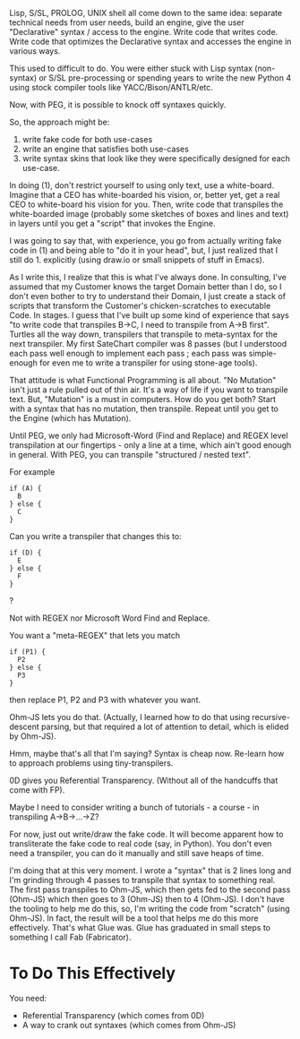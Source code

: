 
Lisp, S/SL, PROLOG, UNIX shell all come down to the same idea: separate technical needs from user needs, build an engine, give the user "Declarative" syntax / access to the engine.  Write code that writes code.  Write code that optimizes the Declarative syntax and accesses the engine in various ways.

This used to difficult to do.  You were either stuck with Lisp syntax (non-syntax) or S/SL pre-processing or spending years to write the new Python 4 using stock compiler tools like YACC/Bison/ANTLR/etc.

Now, with PEG, it is possible to knock off syntaxes quickly.

So, the approach might be: 
1. write fake code for both use-cases
2.  write an engine that satisfies both use-cases
3. write syntax skins that look like they were specifically designed for each use-case.

In doing (1), don't restrict yourself to using only text, use a white-board.  Imagine that a CEO has white-boarded his vision, or, better yet, get a real CEO to white-board his vision for you.  Then, write code that transpiles the white-boarded image (probably some sketches of boxes and lines and text) in layers until you get a "script" that invokes the Engine.

I was going to say that, with experience, you go from actually writing fake code in (1) and being able to "do it in your head", but, I just realized that I still do 1. explicitly (using draw.io or small snippets of stuff in Emacs).

As I write this, I realize that this is what I've always done.  In consulting, I've assumed that my Customer knows the target Domain better than I do, so I don't even bother to try to understand their Domain, I just create a stack of scripts that transform the Customer's chicken-scratches to executable Code.  In stages.  I guess that I've built up some kind of experience that says "to write code that transpiles B->C, I need to transpile from A->B first".  Turtles all the way down, transpilers that transpile to meta-syntax for the next transpiler.  My first SateChart compiler was 8 passes (but I understood each pass well enough to implement each pass ; each pass was simple-enough for even me to write a transpiler for using stone-age tools).

That attitude is what Functional Programming is all about.  "No Mutation" isn't just a rule pulled out of thin air.  It's a way of life if you want to transpile text.  But, "Mutation" is a must in computers.  How do you get both?  Start with a syntax that has no mutation, then transpile.  Repeat until you get to the Engine (which has Mutation).

Until PEG, we only had Microsoft-Word (Find and Replace) and REGEX level transpilation at our fingertips - only a line at a time, which ain't good enough in general.  With PEG, you can transpile "structured / nested text".

For example
```
if (A) {
  B
} else {
  C
} 
```
Can you write a transpiler that changes this to:
```
if (D) {
  E
} else {
  F
} 
```
?

Not with REGEX nor Microsoft Word Find and Replace.

You want a "meta-REGEX" that lets you match
```
if (P1) {
  P2
} else {
  P3
}
```
then replace P1, P2 and P3 with whatever you want.

Ohm-JS lets you do that.  (Actually, I learned how to do that using recursive-descent parsing, but that required a lot of attention to detail, which is elided by Ohm-JS).

Hmm, maybe that's all that I'm saying?  Syntax is cheap now.  Re-learn how to approach problems using tiny-transpilers.

0D gives you Referential Transparency. (Without all of the handcuffs that come with FP).

Maybe I need to consider writing a bunch of tutorials - a course - in transpiling A->B->...->Z?

For now, just out write/draw the fake code.  It will become apparent how to transliterate the fake code to real code (say, in Python).  You don't even need a transpiler, you can do it manually and still save heaps of time.

I'm doing that at this very moment.  I wrote a "syntax" that is 2 lines long and I'm grinding through 4 passes to transpile that syntax to something real.  The first pass transpiles to Ohm-JS, which then gets fed to the second pass (Ohm-JS) which then goes to 3 (Ohm-JS) then to 4 (Ohm-JS).  I don't have the tooling to help me do this, so, I'm writing the code from "scratch" (using Ohm-JS).  In fact, the result will be a tool that helps me do this more effectively.  That's what Glue was.  Glue has graduated in small steps to something I call Fab (Fabricator).

# To Do This Effectively

You need:
- Referential Transparency (which comes from 0D)
- A way to crank out syntaxes (which comes from Ohm-JS)